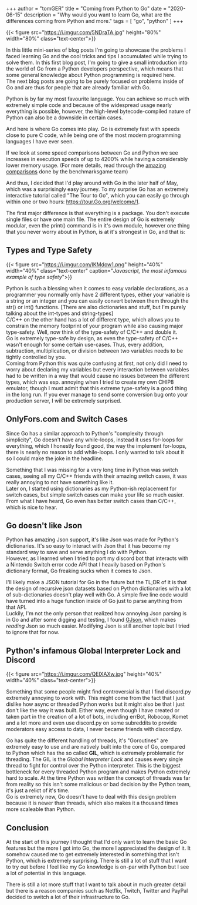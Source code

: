 +++
author = "tomGER"
title = "Coming from Python to Go"
date = "2020-06-15"
description = "Why would you want to learn Go, what are the differences coming from Python and more."
tags = [
    "go",
    "python"
]
+++

{{< figure src="https://i.imgur.com/5NDraTA.jpg" height="80%" width="80%" class="text-center">}}

In this little mini-series of blog posts I'm going to showcase the problems I faced learning Go and the cool tricks and tips I accumulated while trying to solve them. In this first blog post, I'm going to give a small introduction into the world of Go from a Python developers perspective, which means that some general knowledge about Python programming is required here.  
The next blog posts are going to be purely focused on problems inside of Go and are thus for people that are already familiar with Go.

Python is by far my most favourite language. You can achieve so much with extremely simple code and because of the widespread usage nearly everything is possible, however, the high-level bytecode-compiled nature of Python can also be a downside in certain cases.

And here is where Go comes into play. Go is extremely fast with speeds close to pure C code, while being one of the most modern programming languages I have ever seen.  

If we look at some speed comparisons between Go and Python we see increases in execution speeds of up to 4200% while having a considerably lower memory usage. (For more details, read through the [amazing comparisons](https://benchmarksgame-team.pages.debian.net/benchmarksgame/fastest/go-python3.html) done by the benchmarksgame team)

And thus, I decided that I'd play around with Go in the later half of May, which was a surprisingly easy journey. To my surprise Go has an extremely interactive tutorial called "The Tour to Go", which you can easily go through within one or two hours: https://tour.Go.org/welcome/1.  

The first major difference is that everything is a package. You don't execute single files or have one main file. The entire design of Go is extremely modular, even the print() command is in it's own module, however one thing that you never worry about in Python, is at it's strongest in Go, and that is:

## Types and Type Safety

{{< figure src="https://i.imgur.com/IKMdow1.png" height="40%" width="40%" class="text-center" caption="*Javascript, the most infamous example of type safety*">}}

Python is such a blessing when it comes to easy variable declarations, as a programmer you normally only have 2 different types, either your variable is a string or an integer and you can easily convert between them through the str() or int() functions. [There are also dictionaries and stuff, but I'm purely talking about the int-types and string-types]   
C/C++ on the other hand has a lot of different type, which allows you to constrain the memory footprint of your program while also causing major type-safety. Well, now think of the type-safety of C/C++ and double it.  
Go is extremely type-safe by design, as even the type-safety of C/C++ wasn't enough for some certain use-cases. Thus, every addition, subtraction, multiplication, or division between two variables needs to be tightly controlled by you.  
Coming from Python this was quite confusing at first, not only did I need to worry about declaring my variables but every interaction between variables had to be written in a way that would cause no issues between the different types, which was esp. annoying when I tried to create my own CHIP8 emulator, though I must admit that this extreme type-safety is a good thing in the long run. If you ever manage to send some conversion bug onto your production server, I will be extremely surprised.  

## OnlyFors.com and Switch Cases

Since Go has a similar approach to Python's "complexity through simplicity", Go doesn't have any while-loops, instead it uses for-loops for everything, which I honestly found good, the way the implement for-loops, there is nearly no reason to add while-loops. I only wanted to talk about it so I could make the joke in the headline.  

Something that I was missing for a very long time in Python was switch cases, seeing all my C/C++ friends with their amazing switch cases, it was really annoying to not have something like it.  
Later on, I started using dictionaries as my Python-ish replacement for switch cases, but simple switch cases can make your life so much easier. From what I have heard, Go even has better switch cases than C/C++, which is nice to hear.

## Go doesn't like Json

Python has amazing Json support, it's like Json was made for Python's dictionaries. It's so easy to interact with Json that it has become my standard way to save and serve anything I do with Python.  
However, as I learned when I tried to port my discord bot that interacts with a Nintendo Switch error code API that I heavily based on Python's dictionary format, Go freaking sucks when it comes to Json.  

I'll likely make a JSON tutorial for Go in the future but the TL;DR of it is that the design of recursive json datasets based on Python dictionaries with a lot of sub-dictionaries doesn't play well with Go. A simple five line code would have turned into a huge function inside of Go just to parse anything from that API.  
Luckily, I'm not the only person that realized how annoying Json parsing is in Go and after some digging and testing, I found [GJson](https://github.com/tidwall/gjson), which makes *reading* Json so much easier. Modifying Json is still another topic but I tried to ignore that for now.

## Python's infamous Global Interpreter Lock and Discord

{{< figure src="https://i.imgur.com/QElXAXw.jpg" height="40%" width="40%" class="text-center">}}

Something that some people might find controversial is that I find discord.py extremely annoying to work with. This might come from the fact that I just dislike how async or threaded Python works but it might also be that I just don't like the way it was built. Either way, even though I have created or taken part in the creation of a lot of bots, including errBot, Robocop, Komet and a lot more and even use discord.py on some subreddits to provide moderators easy access to data, I never became friends with discord.py.

Go has quite the different handling of threads, it's "Goroutines" are extremely easy to use and are natively built into the core of Go, compared to Python which has the so called **GIL**, which is extremely problematic for threading. The GIL is the *Global Interpreter Lock* and causes every single thread to fight for control over the Python interpreter. This is the biggest bottleneck for every threaded Python program and makes Python extremely hard to scale. At the time Python was written the concept of threads was far from reality so this isn't some malicious or bad decision by the Python team, it's just a relict of it's time.  
Go is extremely new, Go doesn't have to deal with this design problem because it is newer than threads, which also makes it a thousand times more scaleable than Python.

## Conclusion

At the start of this journey I thought that I'd only want to learn the basic Go features but the more I got into Go, the more I appreciated the design of it. It somehow caused me to get extremely interested in something that isn't Python, which is extremely surprising. There is still a lot of stuff that I want to try out before I feel like my Go knowledge is on-par with Python but I see a lot of potential in this language.  

There is still a lot more stuff that I want to talk about in much greater detail but there is a reason companies such as Netflix, Twitch, Twitter and PayPal decided to switch a lot of their infrastructure to Go.